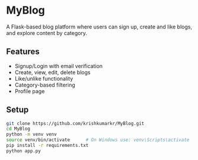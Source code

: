 # MyBlog

A Flask-based blog platform where users can sign up, create and like blogs, and explore content by category.

## Features
- Signup/Login with email verification
- Create, view, edit, delete blogs
- Like/unlike functionality
- Category-based filtering
- Profile page

## Setup

```bash
git clone https://github.com/krishkumarkr/MyBlog.git
cd MyBlog
python -m venv venv
source venv/bin/activate      # On Windows use: venv\Scripts\activate
pip install -r requirements.txt
python app.py
